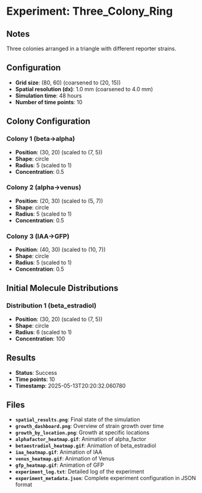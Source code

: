 # Experiment: Three_Colony_Ring

## Notes
Three colonies arranged in a triangle with different reporter strains.

## Configuration

* **Grid size**: (80, 60) (coarsened to (20, 15))
* **Spatial resolution (dx)**: 1.0 mm (coarsened to 4.0 mm)
* **Simulation time**: 48 hours
* **Number of time points**: 10

## Colony Configuration

### Colony 1 (beta->alpha)
* **Position**: (30, 20) (scaled to (7, 5))
* **Shape**: circle
* **Radius**: 5 (scaled to 1)
* **Concentration**: 0.5

### Colony 2 (alpha->venus)
* **Position**: (20, 30) (scaled to (5, 7))
* **Shape**: circle
* **Radius**: 5 (scaled to 1)
* **Concentration**: 0.5

### Colony 3 (IAA->GFP)
* **Position**: (40, 30) (scaled to (10, 7))
* **Shape**: circle
* **Radius**: 5 (scaled to 1)
* **Concentration**: 0.5

## Initial Molecule Distributions

### Distribution 1 (beta_estradiol)
* **Position**: (30, 20) (scaled to (7, 5))
* **Shape**: circle
* **Radius**: 6 (scaled to 1)
* **Concentration**: 100

## Results

* **Status**: Success
* **Time points**: 10
* **Timestamp**: 2025-05-13T20:20:32.060780

## Files

* **`spatial_results.png`**: Final state of the simulation
* **`growth_dashboard.png`**: Overview of strain growth over time
* **`growth_by_location.png`**: Growth at specific locations
* **`alphafactor_heatmap.gif`**: Animation of alpha_factor
* **`betaestradiol_heatmap.gif`**: Animation of beta_estradiol
* **`iaa_heatmap.gif`**: Animation of IAA
* **`venus_heatmap.gif`**: Animation of Venus
* **`gfp_heatmap.gif`**: Animation of GFP
* **`experiment_log.txt`**: Detailed log of the experiment
* **`experiment_metadata.json`**: Complete experiment configuration in JSON format
